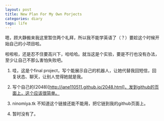 ```yaml
---
layout: post
title: New Plan For My Own Porjects
categories: diary
tags: life
---
```


嗯，顾大静搬来我这里暂住两个礼拜，所以我不能学英语了（？）要趁这个时候开始自己的小项目啦。

啦啦啦，还是忍不住要高兴下，哈哈哈。就当这是个实验，要是不行也没有办法，至少让自己不那么害怕失败吧。

1. 哇，这是个final project，写个能展示自己的机器人，让她代替我回短信，回复状态、聊天，让别人觉得她就是我。

2. 写个自己的(2048)[http://jane110511.github.io/2048.html]，发到github的页面上，这个应该很简单。

3. ninomiya.tk 不知道这个链接还能不能用，把它链到我的github页面上。

4. 暂时没有了。